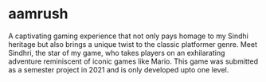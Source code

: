 # aamrush
A captivating gaming experience that not only pays homage to my Sindhi heritage but also brings a unique twist to the classic platformer genre. Meet Sindhri, the star of my game, who takes players on an exhilarating adventure reminiscent of iconic games like Mario. This game was submitted as a semester project in 2021 and is only developed upto one level.
